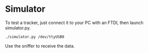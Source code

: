 # Simulator

To test a tracker, just connect it to your PC with an FTDI, then launch simulator.py.

`./simulator.py /dev/ttyUSB0`

Use the sniffer to receive the data.

